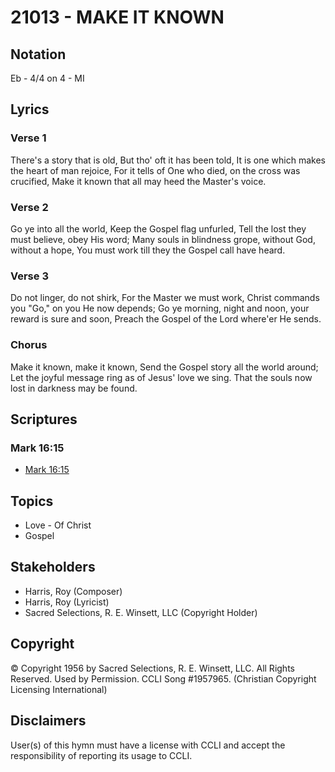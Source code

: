 # 21013 - MAKE IT KNOWN

## Notation

Eb - 4/4 on 4 - MI

## Lyrics

### Verse 1

There's a story that is old, But tho' oft it has been told, It is one which makes the heart of man rejoice, For it tells of One who died, on the cross was crucified, Make it known that all may heed the Master's voice.

### Verse 2

Go ye into all the world, Keep the Gospel flag unfurled, Tell the lost they must believe, obey His word; Many souls in blindness grope, without God, without a hope, You must work till they the Gospel call have heard.

### Verse 3

Do not linger, do not shirk, For the Master we must work, Christ commands you "Go," on you He now depends; Go ye morning, night and noon, your reward is sure and soon, Preach the Gospel of the Lord where'er He sends.

### Chorus

Make it known, make it known, Send the Gospel story all the world around; Let the joyful message ring as of Jesus' love we sing. That the souls now lost in darkness may be found.


## Scriptures

### Mark 16:15

- [Mark 16:15](https://www.biblegateway.com/passage/?search=Mark%2016%3A15)


## Topics

- Love - Of Christ
- Gospel

## Stakeholders

- Harris, Roy (Composer)
- Harris, Roy (Lyricist)
- Sacred Selections, R. E. Winsett, LLC (Copyright Holder)

## Copyright

© Copyright 1956 by Sacred Selections, R. E. Winsett, LLC.  All Rights Reserved. Used by Permission. CCLI Song #1957965.
(Christian Copyright Licensing International)

## Disclaimers

User(s) of this hymn must have a license with CCLI and accept the responsibility of reporting its usage to CCLI.

